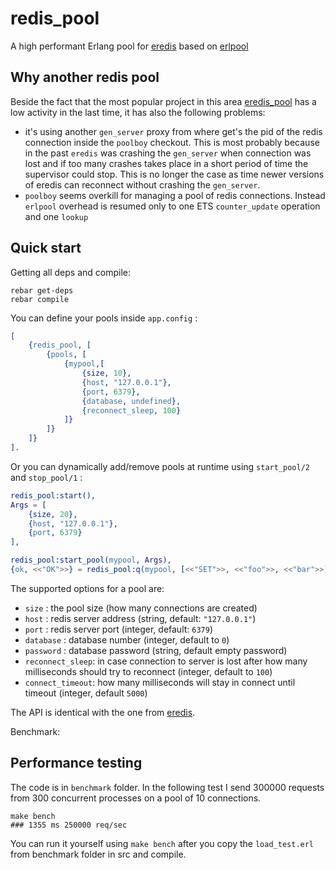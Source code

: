 redis_pool
================

A high performant Erlang pool for [eredis][1] based on [erlpool][2] 

Why another redis pool
------------------

Beside the fact that the most popular project in this area [eredis_pool][3] has a low activity in the last time, it has also the following problems:
  
- it's using another `gen_server` proxy from where get's the pid of the redis connection inside the `poolboy` checkout. This is
most probably because in the past `eredis` was crashing the `gen_server` when connection was lost and if too many crashes takes place
in a short period of time the supervisor could stop. This is no longer the case as time newer versions of eredis can reconnect without
crashing the `gen_server`.
- `poolboy` seems overkill for managing a pool of redis connections. Instead `erlpool` overhead is resumed only to one ETS `counter_update` operation and one `lookup`   


Quick start
-----------

Getting all deps and compile:

```
rebar get-deps
rebar compile
```

You can define your pools inside `app.config` :

```erlang
[
    {redis_pool, [
        {pools, [
            {mypool,[
                {size, 10},
                {host, "127.0.0.1"},
                {port, 6379},
                {database, undefined},
                {reconnect_sleep, 100}
            ]}
        ]}
    ]}
].
```

Or you can dynamically add/remove pools at runtime using `start_pool/2` and `stop_pool/1` :


```erlang 
redis_pool:start(),
Args = [
    {size, 20},
    {host, "127.0.0.1"},
    {port, 6379}
],

redis_pool:start_pool(mypool, Args),
{ok, <<"OK">>} = redis_pool:q(mypool, [<<"SET">>, <<"foo">>, <<"bar">>]).
```

The supported options for a pool are:

- `size` : the pool size (how many connections are created)
- `host` : redis server address (string, default: `"127.0.0.1"`)
- `port` : redis server port (integer, default: `6379`)
- `database` : database number (integer, default to `0`)
- `password` : database password (string, default empty password)
- `reconnect_sleep`: in case connection to server is lost after how many milliseconds should try to reconnect (integer, default to `100`)
- `connect_timeout`: how many milliseconds will stay in connect until timeout (integer, default `5000`)

The API is identical with the one from [eredis][1].

Benchmark:

Performance testing
-----------

The code is in `benchmark` folder. In the following test I send 300000 requests from 300 concurrent processes on a pool of 10 connections.

```
make bench
### 1355 ms 250000 req/sec  
```

You can run it yourself using `make bench` after you copy the `load_test.erl` from benchmark folder in src and compile. 

[1]:https://github.com/wooga/eredis
[2]:https://github.com/silviucpp/erlpool
[3]:https://github.com/hiroeorz/eredis_pool
